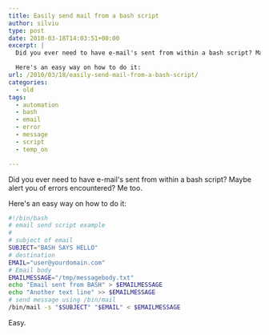 ```yaml
---
title: Easily send mail from a bash script
author: silviu
type: post
date: 2010-03-18T14:03:51+00:00
excerpt: |
  Did you ever need to have e-mail's sent from within a bash script? Maybe alert you of errors encountered? Me too.

  Here's an easy way on how to do it:
url: /2010/03/18/easily-send-mail-from-a-bash-script/
categories:
  - old
tags:
  - automation
  - bash
  - email
  - error
  - message
  - script
  - temp_on

---
```

Did you ever need to have e-mail's sent from within a bash script? Maybe alert you of errors encountered? Me too.

Here's an easy way on how to do it:

```bash
#!/bin/bash
# email send script example
#
# subject of email
SUBJECT="BASH SAYS HELLO"
# destination
EMAIL="user@yourdomain.com"
# Email body
EMAILMESSAGE="/tmp/messagebody.txt"
echo "Email sent from BASH" > $EMAILMESSAGE
echo "Another text line" >> $EMAILMESSAGE
# send message using /bin/mail
/bin/mail -s "$SUBJECT" "$EMAIL" < $EMAILMESSAGE
```

Easy.